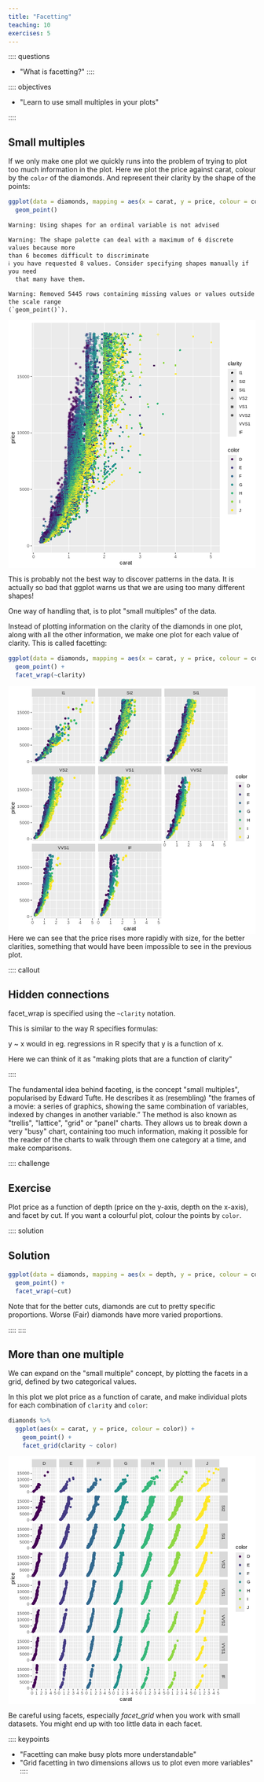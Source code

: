 ```yaml
---
title: "Facetting"
teaching: 10
exercises: 5
---
```


:::: questions
- "What is facetting?"
::::
  
:::: objectives
- "Learn to use small multiples in your plots"

::::
  





## Small multiples

If we only make one plot we quickly runs into the problem of trying to plot 
too much information in the plot. Here we plot the price against carat,
colour by the `color` of the diamonds. And represent their clarity by the
shape of the points:


``` r
ggplot(data = diamonds, mapping = aes(x = carat, y = price, colour = color, shape = clarity)) +
  geom_point()
```

``` warning
Warning: Using shapes for an ordinal variable is not advised
```

``` warning
Warning: The shape palette can deal with a maximum of 6 discrete values because more
than 6 becomes difficult to discriminate
ℹ you have requested 8 values. Consider specifying shapes manually if you need
  that many have them.
```

``` warning
Warning: Removed 5445 rows containing missing values or values outside the scale range
(`geom_point()`).
```

<img src="fig/facets-rendered-too_much_in_plot-1.png" style="display: block; margin: auto;" />

This is probably not the best way to discover patterns in the data. It is 
actually so bad that ggplot warns us that we are using too many different shapes!

One way of handling that, is to plot "small multiples" of the data. 

Instead of plotting information on the clarity of the diamonds in one plot,
along with all the other information, we make one plot for each value of 
clarity. This is called facetting:


``` r
ggplot(data = diamonds, mapping = aes(x = carat, y = price, colour = color)) +
  geom_point() +
  facet_wrap(~clarity)
```

<img src="fig/facets-rendered-first_facet-1.png" style="display: block; margin: auto;" />
Here we can see that the price rises more rapidly with size, for the better 
clarities, something that would have been impossible to see in the previous plot.

:::: callout
## Hidden connections

facet_wrap is specified using the `~clarity` notation. 
 
This is similar to the way R specifies formulas:
 
y ~ x would in eg. regressions in R specify that y is a function of x. 
 
Here we can think of it as "making plots that are a function of clarity"

::::

The fundamental idea behind faceting, is the concept "small multiples", popularised
by Edward Tufte. He describes it as (resembling) "the frames of a movie: a series 
of graphics, showing the same combination of variables, indexed by changes in 
another variable.” The method is also known as "trellis", "lattice", "grid" or
"panel" charts. They allows us to break down a very "busy" chart, containing too
much information, making it possible for the reader of the charts to walk
through them one category at a time, and make comparisons.


:::: challenge
## Exercise

Plot price as a function of depth (price on the y-axis, depth on the x-axis),
and facet by cut. If you want a colourful plot, colour the points
by `color`.

:::: solution
## Solution


``` r
ggplot(data = diamonds, mapping = aes(x = depth, y = price, colour = color)) +
  geom_point() +
  facet_wrap(~cut)
```


Note that for the better cuts, diamonds are cut to pretty
specific proportions. Worse (Fair) diamonds have more 
varied proportions.

::::
::::

## More than one multiple

We can expand on the "small multiple" concept, by plotting the
facets in a grid, defined by two categorical values.

In this plot we plot price as a function of carate, and 
make individual plots for each combination of `clarity` and `color`:


``` r
diamonds %>% 
  ggplot(aes(x = carat, y = price, colour = color)) +
    geom_point() +
    facet_grid(clarity ~ color)
```

<img src="fig/facets-rendered-facet_grid-1.png" style="display: block; margin: auto;" />

Be careful using facets, especially *facet_grid* when you work
with small datasets. You might end up with too little data in 
each facet.


:::: keypoints
- "Facetting can make busy plots more understandable"
- "Grid facetting in two dimensions allows us to plot even more variables"
::::
